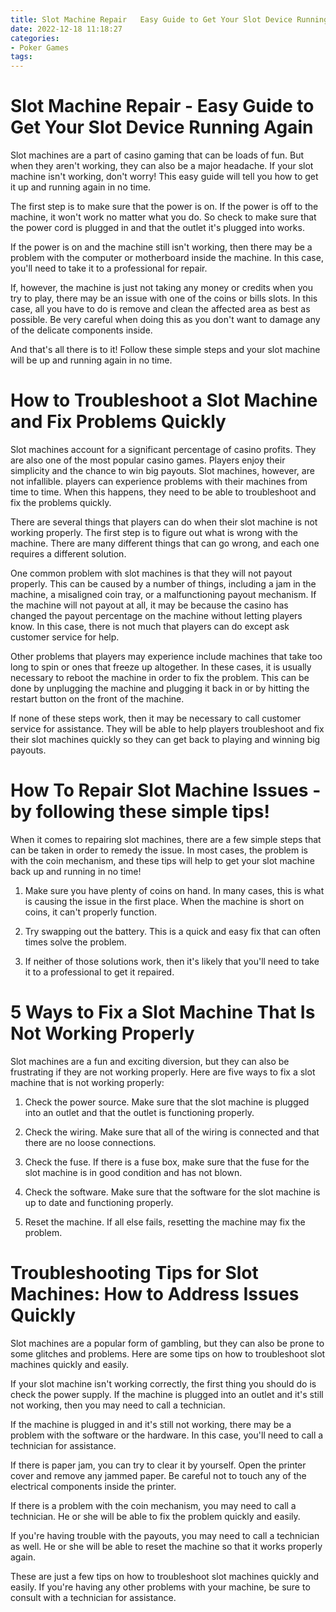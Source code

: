 ```yaml
---
title: Slot Machine Repair   Easy Guide to Get Your Slot Device Running Again 
date: 2022-12-18 11:18:27
categories:
- Poker Games
tags:
---
```



#  Slot Machine Repair - Easy Guide to Get Your Slot Device Running Again 

Slot machines are a part of casino gaming that can be loads of fun. But when they aren't working, they can also be a major headache. If your slot machine isn't working, don't worry! This easy guide will tell you how to get it up and running again in no time.

The first step is to make sure that the power is on. If the power is off to the machine, it won't work no matter what you do. So check to make sure that the power cord is plugged in and that the outlet it's plugged into works.

If the power is on and the machine still isn't working, then there may be a problem with the computer or motherboard inside the machine. In this case, you'll need to take it to a professional for repair.

If, however, the machine is just not taking any money or credits when you try to play, there may be an issue with one of the coins or bills slots. In this case, all you have to do is remove and clean the affected area as best as possible. Be very careful when doing this as you don't want to damage any of the delicate components inside.

And that's all there is to it! Follow these simple steps and your slot machine will be up and running again in no time.

#  How to Troubleshoot a Slot Machine and Fix Problems Quickly 

Slot machines account for a significant percentage of casino profits. They are also one of the most popular casino games. Players enjoy their simplicity and the chance to win big payouts. Slot machines, however, are not infallible. players can experience problems with their machines from time to time. When this happens, they need to be able to troubleshoot and fix the problems quickly.

There are several things that players can do when their slot machine is not working properly. The first step is to figure out what is wrong with the machine. There are many different things that can go wrong, and each one requires a different solution.

One common problem with slot machines is that they will not payout properly. This can be caused by a number of things, including a jam in the machine, a misaligned coin tray, or a malfunctioning payout mechanism. If the machine will not payout at all, it may be because the casino has changed the payout percentage on the machine without letting players know. In this case, there is not much that players can do except ask customer service for help.

Other problems that players may experience include machines that take too long to spin or ones that freeze up altogether. In these cases, it is usually necessary to reboot the machine in order to fix the problem. This can be done by unplugging the machine and plugging it back in or by hitting the restart button on the front of the machine.

If none of these steps work, then it may be necessary to call customer service for assistance. They will be able to help players troubleshoot and fix their slot machines quickly so they can get back to playing and winning big payouts.

#  How To Repair Slot Machine Issues - by following these simple tips! 

When it comes to repairing slot machines, there are a few simple steps that can be taken in order to remedy the issue. In most cases, the problem is with the coin mechanism, and these tips will help to get your slot machine back up and running in no time!

1) Make sure you have plenty of coins on hand. In many cases, this is what is causing the issue in the first place. When the machine is short on coins, it can't properly function.

2) Try swapping out the battery. This is a quick and easy fix that can often times solve the problem.

3) If neither of those solutions work, then it's likely that you'll need to take it to a professional to get it repaired.

#  5 Ways to Fix a Slot Machine That Is Not Working Properly 

Slot machines are a fun and exciting diversion, but they can also be frustrating if they are not working properly. Here are five ways to fix a slot machine that is not working properly:

1. Check the power source. Make sure that the slot machine is plugged into an outlet and that the outlet is functioning properly.

2. Check the wiring. Make sure that all of the wiring is connected and that there are no loose connections.

3. Check the fuse. If there is a fuse box, make sure that the fuse for the slot machine is in good condition and has not blown.

4. Check the software. Make sure that the software for the slot machine is up to date and functioning properly.

5. Reset the machine. If all else fails, resetting the machine may fix the problem.

#  Troubleshooting Tips for Slot Machines: How to Address Issues Quickly

Slot machines are a popular form of gambling, but they can also be prone to some glitches and problems. Here are some tips on how to troubleshoot slot machines quickly and easily.

If your slot machine isn't working correctly, the first thing you should do is check the power supply. If the machine is plugged into an outlet and it's still not working, then you may need to call a technician.

If the machine is plugged in and it's still not working, there may be a problem with the software or the hardware. In this case, you'll need to call a technician for assistance.

If there is paper jam, you can try to clear it by yourself. Open the printer cover and remove any jammed paper. Be careful not to touch any of the electrical components inside the printer.

If there is a problem with the coin mechanism, you may need to call a technician. He or she will be able to fix the problem quickly and easily.

If you're having trouble with the payouts, you may need to call a technician as well. He or she will be able to reset the machine so that it works properly again.

These are just a few tips on how to troubleshoot slot machines quickly and easily. If you're having any other problems with your machine, be sure to consult with a technician for assistance.